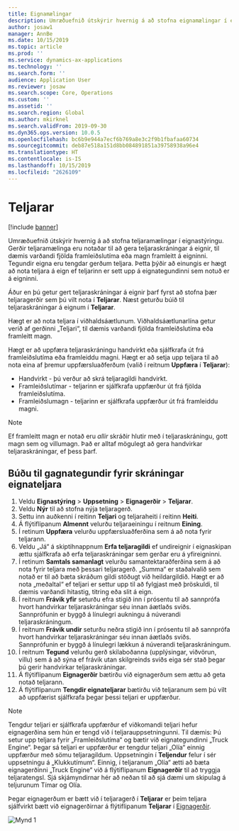 ```yaml
---
title: Eignamælingar
description: Umræðuefnið útskýrir hvernig á að stofna eignamælingar í eignastýringu.
author: josaw1
manager: AnnBe
ms.date: 10/15/2019
ms.topic: article
ms.prod: ''
ms.service: dynamics-ax-applications
ms.technology: ''
ms.search.form: ''
audience: Application User
ms.reviewer: josaw
ms.search.scope: Core, Operations
ms.custom: ''
ms.assetid: ''
ms.search.region: Global
ms.author: mkirknel
ms.search.validFrom: 2019-09-30
ms.dyn365.ops.version: 10.0.5
ms.openlocfilehash: bc6b9e944a7ecf6b769a8e3c2f9b1fbafaa60734
ms.sourcegitcommit: deb87e518a151d8bb084891851a39758938a96e4
ms.translationtype: HT
ms.contentlocale: is-IS
ms.lasthandoff: 10/15/2019
ms.locfileid: "2626109"
---
```

# <a name="counters"></a>Teljarar

[!include [banner](../../includes/banner.md)]

Umræðuefnið útskýrir hvernig á að stofna teljaramælingar í eignastýringu. Gerðir teljaramælinga eru notaðar til að gera teljaraskráningar á eignir, til dæmis varðandi fjölda framleiðslutíma eða magn framleitt á eigninni. Tegundir eigna eru tengdar gerðum teljara. Þetta þýðir að einungis er hægt að nota teljara á eign ef teljarinn er sett upp á eignategundinni sem notuð er á eigninni.

Áður en þú getur gert teljaraskráningar á eignir þarf fyrst að stofna þær teljaragerðir sem þú vilt nota í **Teljarar**. Næst geturðu búið til teljaraskráningar á eignum í **Teljarar**. 

Hægt er að nota teljara í viðhaldsáætlunum. Viðhaldsáætlunarlína getur verið af gerðinni „Teljari“, til dæmis varðandi fjölda framleiðslutíma eða framleitt magn. 

Hægt er að uppfæra teljaraskráningu handvirkt eða sjálfkrafa út frá framleiðslutíma eða framleiddu magni. Hægt er að setja upp teljara til að nota eina af þremur uppfærsluaðferðum (valið í reitnum **Uppfæra** í **Teljarar**):
  
- Handvirkt - þú verður að skrá teljaragildi handvirkt.  
- Framleiðslutímar - teljarinn er sjálfkrafa uppfærður út frá fjölda framleiðslutíma.  
- Framleiðslumagn - teljarinn er sjálfkrafa uppfærður út frá framleiddu magni.  

>[!NOTE]
>Ef framleitt magn er notað eru *allir* skráðir hlutir með í teljaraskráningu, gott magn sem og villumagn. Það er alltaf mögulegt að gera handvirkar teljaraskráningar, ef þess þarf.

## <a name="create-counter-types-for-asset-counter-registrations"></a>Búðu til gagnategundir fyrir skráningar eignateljara

1. Veldu **Eignastýring** > **Uppsetning** > **Eignagerðir** > **Teljarar**.
2. Veldu **Nýr** til að stofna nýja teljaragerð.
3. Settu inn auðkenni í reitinn **Teljari** og teljaraheiti í reitinn **Heiti**.
4. Á flýtiflipanum **Almennt** velurðu teljaraeiningu í reitnum **Eining**.
5. Í retinum **Uppfæra** velurðu uppfærsluaðferðina sem á að nota fyrir teljarann.
6. Veldu „Já“ á skiptihnappnum **Erfa teljaragildi** ef undireignir í eignaskipan ættu sjálfkrafa að erfa teljaraskráningar sem gerðar eru á yfireigninni.
7. Í retinum **Samtals samanlagt** velurðu samantektaraðferðina sem á að nota fyrir teljara með þessari teljaragerð. „Summa“ er staðalvalið sem notað er til að bæta skráðum gildi stöðugt við heildargildið. Hægt er að nota „meðaltal“ ef teljari er settur upp til að fylgjast með þröskuldi, til dæmis varðandi hitastig, titring eða slit á eign. 
8. Í reitnum **Frávik yfir** seturðu efra stigið inn í prósentu til að sannprófa hvort handvirkar teljaraskráningar séu innan áætlaðs sviðs. Sannprófunin er byggð á línulegri aukningu á núverandi teljaraskráningum.
9. Í reitnum **Frávik undir** seturðu neðra stigið inn í prósentu til að sannprófa hvort handvirkar teljaraskráningar séu innan áætlaðs sviðs. Sannprófunin er byggð á línulegri lækkun á núverandi teljaraskráningum.
10. Í reitnum **Tegund** velurðu gerð skilaboðanna (upplýsingar, viðvörun, villu) sem á að sýna ef frávik utan skilgreinds sviðs eiga sér stað þegar þú gerir handvirkar teljaraskráningar.
11. Á flýtiflipanum **Eignagerðir** bætirðu við eignagerðum sem ættu að geta notað teljarann.
12. Á flýtiflipanum **Tengdir eignateljarar** bætirðu við teljaranum sem þú vilt að uppfærist sjálfkrafa þegar þessi teljari er uppfærður.


>[!NOTE]
>Tengdur teljari er sjálfkrafa uppfærður ef viðkomandi teljari hefur eignagerðina sem hún er tengd við í teljarauppsetningunni. Til dæmis: Þú setur upp teljara fyrir „Framleiðslutíma“ og bætir við eignategundinni „Truck Engine“. Þegar sá teljari er uppfærður er tengdur teljari „Olía“ einnig uppfærður með sömu teljaragildum. Uppsetningin í **Teljendur** felur í sér uppsetningu á „Klukkutímum“. Einnig, í teljaranum „Olía“ ætti að bæta eignagerðinni „Truck Engine“ við á flýtiflipanum **Eignagerðir** til að tryggja teljaratengsl. Sjá skjámyndirnar hér að neðan til að sjá dæmi um skipulag á teljurunum Tímar og Olía.

Þegar eignagerðum er bætt við í teljaragerð í **Teljarar** er þeim teljara sjálfvirkt bætt við eignagerðirnar á flýtiflipanum **Teljarar** í [Eignagerðir](../setup-for-objects/object-types.md).

![Mynd 1](media/071-setup-for-objects.png)

